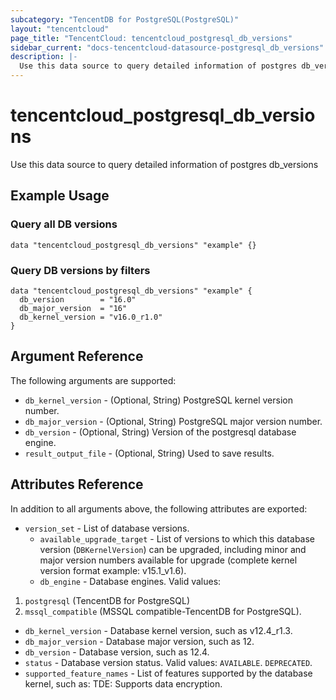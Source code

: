 ```yaml
---
subcategory: "TencentDB for PostgreSQL(PostgreSQL)"
layout: "tencentcloud"
page_title: "TencentCloud: tencentcloud_postgresql_db_versions"
sidebar_current: "docs-tencentcloud-datasource-postgresql_db_versions"
description: |-
  Use this data source to query detailed information of postgres db_versions
---
```


# tencentcloud_postgresql_db_versions

Use this data source to query detailed information of postgres db_versions

## Example Usage

### Query all DB versions

```hcl
data "tencentcloud_postgresql_db_versions" "example" {}
```

### Query DB versions by filters

```hcl
data "tencentcloud_postgresql_db_versions" "example" {
  db_version        = "16.0"
  db_major_version  = "16"
  db_kernel_version = "v16.0_r1.0"
}
```

## Argument Reference

The following arguments are supported:

* `db_kernel_version` - (Optional, String) PostgreSQL kernel version number.
* `db_major_version` - (Optional, String) PostgreSQL major version number.
* `db_version` - (Optional, String) Version of the postgresql database engine.
* `result_output_file` - (Optional, String) Used to save results.

## Attributes Reference

In addition to all arguments above, the following attributes are exported:

* `version_set` - List of database versions.
  * `available_upgrade_target` - List of versions to which this database version (`DBKernelVersion`) can be upgraded, including minor and major version numbers available for upgrade (complete kernel version format example: v15.1_v1.6).
  * `db_engine` - Database engines. Valid values:
1. `postgresql` (TencentDB for PostgreSQL)
2. `mssql_compatible` (MSSQL compatible-TencentDB for PostgreSQL).
  * `db_kernel_version` - Database kernel version, such as v12.4_r1.3.
  * `db_major_version` - Database major version, such as 12.
  * `db_version` - Database version, such as 12.4.
  * `status` - Database version status. Valid values:
`AVAILABLE`.
`DEPRECATED`.
  * `supported_feature_names` - List of features supported by the database kernel, such as:
TDE: Supports data encryption.



